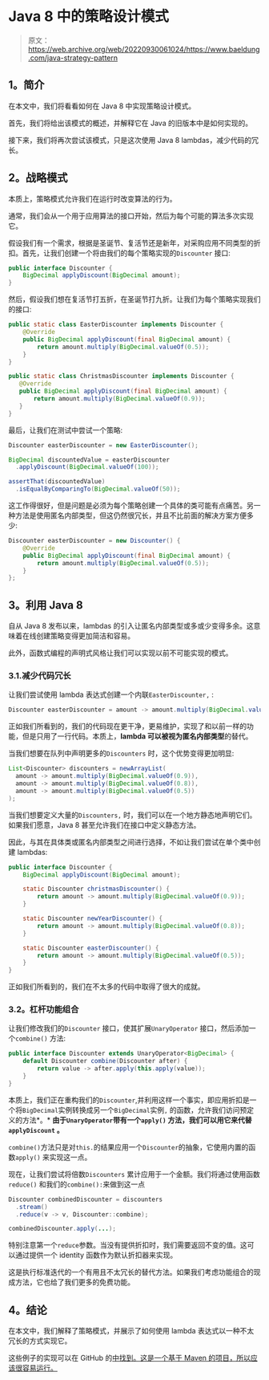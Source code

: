# Java 8 中的策略设计模式

> 原文：<https://web.archive.org/web/20220930061024/https://www.baeldung.com/java-strategy-pattern>

## 1。简介

在本文中，我们将看看如何在 Java 8 中实现策略设计模式。

首先，我们将给出该模式的概述，并解释它在 Java 的旧版本中是如何实现的。

接下来，我们将再次尝试该模式，只是这次使用 Java 8 lambdas，减少代码的冗长。

## 2。战略模式

本质上，策略模式允许我们在运行时改变算法的行为。

通常，我们会从一个用于应用算法的接口开始，然后为每个可能的算法多次实现它。

假设我们有一个需求，根据是圣诞节、复活节还是新年，对采购应用不同类型的折扣。首先，让我们创建一个将由我们的每个策略实现的`Discounter` 接口:

```java
public interface Discounter {
    BigDecimal applyDiscount(BigDecimal amount);
} 
```

然后，假设我们想在复活节打五折，在圣诞节打九折。让我们为每个策略实现我们的接口:

```java
public static class EasterDiscounter implements Discounter {
    @Override
    public BigDecimal applyDiscount(final BigDecimal amount) {
        return amount.multiply(BigDecimal.valueOf(0.5));
    }
}

public static class ChristmasDiscounter implements Discounter {
   @Override
   public BigDecimal applyDiscount(final BigDecimal amount) {
       return amount.multiply(BigDecimal.valueOf(0.9));
   }
} 
```

最后，让我们在测试中尝试一个策略:

```java
Discounter easterDiscounter = new EasterDiscounter();

BigDecimal discountedValue = easterDiscounter
  .applyDiscount(BigDecimal.valueOf(100));

assertThat(discountedValue)
  .isEqualByComparingTo(BigDecimal.valueOf(50));
```

这工作得很好，但是问题是必须为每个策略创建一个具体的类可能有点痛苦。另一种方法是使用匿名内部类型，但这仍然很冗长，并且不比前面的解决方案方便多少:

```java
Discounter easterDiscounter = new Discounter() {
    @Override
    public BigDecimal applyDiscount(final BigDecimal amount) {
        return amount.multiply(BigDecimal.valueOf(0.5));
    }
}; 
```

## 3。利用 Java 8

自从 Java 8 发布以来，lambdas 的引入让匿名内部类型或多或少变得多余。这意味着在线创建策略变得更加简洁和容易。

此外，函数式编程的声明式风格让我们可以实现以前不可能实现的模式。

### 3.1.减少代码冗长

让我们尝试使用 lambda 表达式创建一个内联`EasterDiscounter,` :

```java
Discounter easterDiscounter = amount -> amount.multiply(BigDecimal.valueOf(0.5)); 
```

正如我们所看到的，我们的代码现在更干净，更易维护，实现了和以前一样的功能，但是只用了一行代码。本质上，**lambda 可以被视为匿名内部类型**的替代。

当我们想要在队列中声明更多的`Discounters` 时，这个优势变得更加明显:

```java
List<Discounter> discounters = newArrayList(
  amount -> amount.multiply(BigDecimal.valueOf(0.9)),
  amount -> amount.multiply(BigDecimal.valueOf(0.8)),
  amount -> amount.multiply(BigDecimal.valueOf(0.5))
);
```

当我们想要定义大量的`Discounters,` 时，我们可以在一个地方静态地声明它们。如果我们愿意，Java 8 甚至允许我们在接口中定义静态方法。

因此，与其在具体类或匿名内部类型之间进行选择，不如让我们尝试在单个类中创建 lambdas:

```java
public interface Discounter {
    BigDecimal applyDiscount(BigDecimal amount);

    static Discounter christmasDiscounter() {
        return amount -> amount.multiply(BigDecimal.valueOf(0.9));
    }

    static Discounter newYearDiscounter() {
        return amount -> amount.multiply(BigDecimal.valueOf(0.8));
    }

    static Discounter easterDiscounter() {
        return amount -> amount.multiply(BigDecimal.valueOf(0.5));
    }
} 
```

正如我们所看到的，我们在不太多的代码中取得了很大的成就。

### 3.2。杠杆功能组合

让我们修改我们的`Discounter` 接口，使其扩展`UnaryOperator` 接口，然后添加一个`combine()` 方法:

```java
public interface Discounter extends UnaryOperator<BigDecimal> {
    default Discounter combine(Discounter after) {
        return value -> after.apply(this.apply(value));
    }
}
```

本质上，我们正在重构我们的`Discounter`,并利用这样一个事实，即应用折扣是一个将`BigDecimal`实例转换成另一个`BigDecimal`实例`,` 的函数，允许我们访问预定义的方法*。* **由于`UnaryOperator`带有一个`apply()` 方法，我们可以用它来代替`applyDiscount` 。**

`combine()`方法只是对`this.`的结果应用一个`Discounter`的抽象，它使用内置的函数`apply()` 来实现这一点。

现在，让我们尝试将倍数`Discounters` 累计应用于一个金额。我们将通过使用函数`reduce()` 和我们的`combine():`来做到这一点

```java
Discounter combinedDiscounter = discounters
  .stream()
  .reduce(v -> v, Discounter::combine);

combinedDiscounter.apply(...);
```

特别注意第一个`reduce`参数。当没有提供折扣时，我们需要返回不变的值。这可以通过提供一个 identity 函数作为默认折扣器来实现。

这是执行标准迭代的一个有用且不太冗长的替代方法。如果我们考虑功能组合的现成方法，它也给了我们更多的免费功能。

## 4。结论

在本文中，我们解释了策略模式，并展示了如何使用 lambda 表达式以一种不太冗长的方式实现它。

这些例子的实现可以在 GitHub 的[中找到。这是一个基于 Maven 的项目，所以应该很容易运行。](https://web.archive.org/web/20220920161352/https://github.com/eugenp/tutorials/tree/master/core-java-modules/core-java-8)